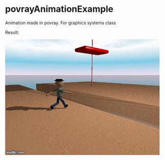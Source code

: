 # povrayAnimationExample

Animation made in povray. For graphics systems class

Result:

![Animation](https://github.com/gareffmz/povrayAnimationExample/blob/main/GIF_Parcial.gif)


